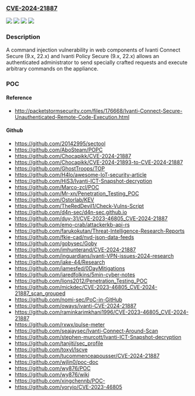 ### [CVE-2024-21887](https://cve.mitre.org/cgi-bin/cvename.cgi?name=CVE-2024-21887)
![](https://img.shields.io/static/v1?label=Product&message=ICS&color=blue)
![](https://img.shields.io/static/v1?label=Product&message=IPS&color=blue)
![](https://img.shields.io/static/v1?label=Version&message=9.1R18%3C%3D%209.1R18%20&color=brighgreen)
![](https://img.shields.io/static/v1?label=Vulnerability&message=n%2Fa&color=brighgreen)

### Description

A command injection vulnerability in web components of Ivanti Connect Secure (9.x, 22.x) and Ivanti Policy Secure (9.x, 22.x)  allows an authenticated administrator to send specially crafted requests and execute arbitrary commands on the appliance.

### POC

#### Reference
- http://packetstormsecurity.com/files/176668/Ivanti-Connect-Secure-Unauthenticated-Remote-Code-Execution.html

#### Github
- https://github.com/20142995/sectool
- https://github.com/AboSteam/POPC
- https://github.com/Chocapikk/CVE-2024-21887
- https://github.com/Chocapikk/CVE-2024-21893-to-CVE-2024-21887
- https://github.com/GhostTroops/TOP
- https://github.com/H4lo/awesome-IoT-security-article
- https://github.com/HiS3/Ivanti-ICT-Snapshot-decryption
- https://github.com/Marco-zcl/POC
- https://github.com/Mr-xn/Penetration_Testing_POC
- https://github.com/Ostorlab/KEV
- https://github.com/TheRedDevil1/Check-Vulns-Script
- https://github.com/d4n-sec/d4n-sec.github.io
- https://github.com/duy-31/CVE-2023-46805_CVE-2024-21887
- https://github.com/emo-crab/attackerkb-api-rs
- https://github.com/farukokutan/Threat-Intelligence-Research-Reports
- https://github.com/fkie-cad/nvd-json-data-feeds
- https://github.com/gobysec/Goby
- https://github.com/imhunterand/CVE-2024-21887
- https://github.com/inguardians/ivanti-VPN-issues-2024-research
- https://github.com/jake-44/Research
- https://github.com/jamesfed/0DayMitigations
- https://github.com/jaredfolkins/5min-cyber-notes
- https://github.com/lions2012/Penetration_Testing_POC
- https://github.com/mickdec/CVE-2023-46805_CVE-2024-21887_scan_grouped
- https://github.com/nomi-sec/PoC-in-GitHub
- https://github.com/oways/ivanti-CVE-2024-21887
- https://github.com/raminkarimkhani1996/CVE-2023-46805_CVE-2024-21887
- https://github.com/rxwx/pulse-meter
- https://github.com/seajaysec/Ivanti-Connect-Around-Scan
- https://github.com/stephen-murcott/Ivanti-ICT-Snapshot-decryption
- https://github.com/tanjiti/sec_profile
- https://github.com/toxyl/lscve
- https://github.com/tucommenceapousser/CVE-2024-21887
- https://github.com/wjlin0/poc-doc
- https://github.com/wy876/POC
- https://github.com/wy876/wiki
- https://github.com/xingchennb/POC-
- https://github.com/yoryio/CVE-2023-46805

